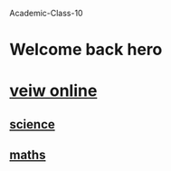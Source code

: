 Academic-Class-10
# Welcome back hero
# [veiw online](https://minelearningcandede.github.io/Academic-Class-10/)
## [science](https://minelearningcandede.github.io/Academic-Class-10/science)
## [maths](https://minelearningcandede.github.io/Academic-Class-10/maths)
